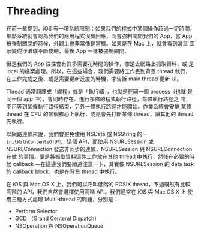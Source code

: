 Threading
=========

在前一章提到，iOS 有一項系統限制：如果我們的程式中某個操作超過一定時間，
那麼系統就會認為我們的應用程式沒有回應，而會強制關閉我們的 App，當 App
被強制關閉的時候，外觀上會非常像是當機。如果是在 Mac 上，就會看到滑鼠
圖示變成沙灘球不斷旋轉，最後 App 一樣被強制關閉。

但是我們的 App 往往會有許多需要花時間的操作，像是去網路上抓取資料，或
是 local 的檔案處理。所以，在這些場合，我們需要將工作丟到背景 thread
執行，在工作完成之後、或是需要更新進度的時機，才告訴 main thread 更新
UI。

Thread 通常翻譯成「線程」或是「執行緒」，也就是在同一個 process（也就
是同一個 app 中），會同時存在、進行多條的程式執行路徑，每條執行路徑之
間，不用等到某條執行路徑結束，另外一條執行路徑才能開始。作業系統會安排
某條 thread 在 CPU 的某個核心上執行，或是會先打斷某條 thread，讓其他的
thread 先執行。

以網路連線來說，我們會避免使用 NSData 或 NSString 的
`-initWithContentsOfURL:` 這個 API，而使用 NSURLSession 或
NSURLConnection 發送非同步的連線，NSURLSession 與 NSURLConnection在做
的事情，便是將抓取資料這件工作放在其他 thread 中執行，然後在必要的時候
callback —在這邊我們要順道注意一下，其實像 NSURLSession 的 data task
的 callback block，也是在背景 thread 中執行。

在 iOS 與 Mac OS X 上，我們可以呼叫低階的 POSIX thread，不過既然有比較
高階的 API，我們自然會選擇使用高階 API。我們通常在 iOS 與 Mac OS X 上
使用三種方式處理 Multi-thread 的問題，分別是：

- Perform Selector
- GCD （Grand Centeral Dispatch）
- NSOperation 與 NSOperationQueue
